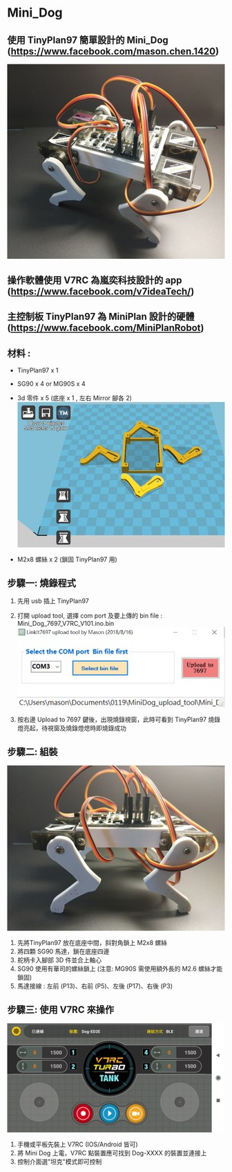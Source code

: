 # Mini_Dog
## 使用 TinyPlan97 簡單設計的 Mini_Dog (https://www.facebook.com/mason.chen.1420) 
![image](MiniDog_1.jpg)

## 操作軟體使用 V7RC 為嵐奕科技設計的 app  (https://www.facebook.com/v7ideaTech/)

## 主控制板 TinyPlan97 為 MiniPlan 設計的硬體 (https://www.facebook.com/MiniPlanRobot)

## 材料 : 
- TinyPlan97 x 1 
- SG90 x 4 or MG90S x 4
- 3d 零件 x 5 (底座 x 1 , 左右 Mirror 腳各 2) 
![image](3d_print_all.png)

- M2x8 螺絲 x 2  (鎖固 TinyPlan97 用)

## 步驟一: 燒錄程式
1. 先用 usb 插上 TinyPlan97
2. 打開 upload tool, 選擇 com port 及要上傳的 bin file : Mini_Dog_7697_V7RC_V101.ino.bin
![image](tool.png)

3. 按右邊 Upload to 7697 鍵後，出現燒錄視窗，此時可看到 TinyPlan97 燒錄燈亮起，待視窗及燒錄燈熄時即燒錄成功

## 步驟二: 組裝
![image](MiniDog_2.jpg)
1. 先將TinyPlan97 放在底座中間，斜對角鎖上 M2x8 螺絲
2. 將四顆 SG90 馬達，鎖在底座四邊
3. 舵柄卡入腳部 3D 件並合上軸心
4. SG90 使用有華司的螺絲鎖上 (注意: MG90S 需使用額外長的 M2.6 螺絲才能鎖固) 
5. 馬達接線 : 左前 (P13)、右前 (P5)、左後 (P17)、右後 (P3)

## 步驟三: 使用 V7RC 來操作
![image](V7RC.png)
1. 手機或平板先裝上 V7RC (IOS/Android 皆可) 
2. 將 Mini Dog 上電，V7RC 點裝置應可找到 Dog-XXXX 的裝置並連接上
3. 控制介面選"坦克"模式即可控制

